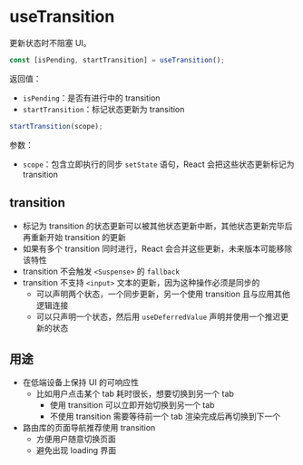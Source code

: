 # useTransition

更新状态时不阻塞 UI。

```js
const [isPending, startTransition] = useTransition();
```

返回值：

- `isPending`：是否有进行中的 transition
- `startTransition`：标记状态更新为 transition

```js
startTransition(scope);
```

参数：

- `scope`：包含立即执行的同步 `setState` 语句，React 会把这些状态更新标记为 transition

## transition

- 标记为 transition 的状态更新可以被其他状态更新中断，其他状态更新完毕后再重新开始 transition 的更新
- 如果有多个 transition 同时进行，React 会合并这些更新，未来版本可能移除该特性
- transition 不会触发 `<Suspense>` 的 `fallback`
- transition 不支持 `<input>` 文本的更新，因为这种操作必须是同步的
  - 可以声明两个状态，一个同步更新，另一个使用 transition 且与应用其他逻辑连接
  - 可以只声明一个状态，然后用 `useDeferredValue` 声明并使用一个推迟更新的状态

## 用途

- 在低端设备上保持 UI 的可响应性
  - 比如用户点击某个 tab 耗时很长，想要切换到另一个 tab
    - 使用 transition 可以立即开始切换到另一个 tab
    - 不使用 transition 需要等待前一个 tab 渲染完成后再切换到下一个
- 路由库的页面导航推荐使用 transition
  - 方便用户随意切换页面
  - 避免出现 loading 界面
